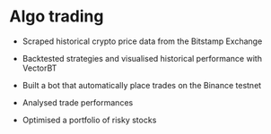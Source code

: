# Algo trading

- Scraped historical crypto price data from the Bitstamp Exchange

- Backtested strategies and visualised historical performance with VectorBT

- Built a bot that automatically place trades on the Binance testnet

- Analysed trade performances

- Optimised a portfolio of risky stocks